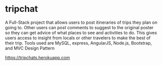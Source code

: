 # tripchat

A Full-Stack project that allows users to post itineraries of trips they plan on going to. Other users can post comments to suggest to the original poster so they can get advice of what places to see and activities to do. This gives users access to insight from locals or other travelers to make the best of their trip. Tools used are MySQL, express, AngularJS, Node.js, Bootstrap, and MVC Design Pattern


https://tripchats.herokuapp.com
